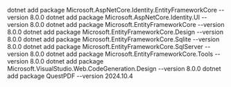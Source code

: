 dotnet add package Microsoft.AspNetCore.Identity.EntityFrameworkCore --version 8.0.0
dotnet add package Microsoft.AspNetCore.Identity.UI --version 8.0.0
dotnet add package Microsoft.EntityFrameworkCore --version 8.0.0
dotnet add package Microsoft.EntityFrameworkCore.Design --version 8.0.0
dotnet add package Microsoft.EntityFrameworkCore.Sqlite --version 8.0.0
dotnet add package Microsoft.EntityFrameworkCore.SqlServer --version 8.0.0
dotnet add package Microsoft.EntityFrameworkCore.Tools --version 8.0.0
dotnet add package Microsoft.VisualStudio.Web.CodeGeneration.Design --version 8.0.0
dotnet add package QuestPDF --version 2024.10.4
